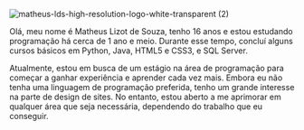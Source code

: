 ![matheus-lds-high-resolution-logo-white-transparent (2)](https://github.com/user-attachments/assets/f303b3f3-658b-4c93-a8ec-6f707e89f823)


Olá, meu nome é Matheus Lizot de Souza, tenho 16 anos e estou estudando programação há cerca de 1 ano e meio. Durante esse tempo, concluí alguns cursos básicos em Python, Java, HTML5 e CSS3, e SQL Server.

Atualmente, estou em busca de um estágio na área de programação para começar a ganhar experiência e aprender cada vez mais.
Embora eu não tenha uma linguagem de programação preferida, tenho um grande interesse na parte de design de sites. No entanto, 
estou aberto a me aprimorar em qualquer área que seja necessária, dependendo do trabalho que eu conseguir.
